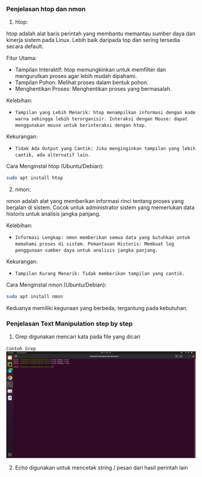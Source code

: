 ### Penjelasan htop dan nmon
1. htop:

htop adalah alat baris perintah yang membantu memantau sumber daya dan kinerja sistem pada Linux.
Lebih baik daripada top dan sering tersedia secara default.

Fitur Utama:

- Tampilan Interaktif: htop memungkinkan untuk memfilter dan mengurutkan proses agar lebih mudah dipahami.
- Tampilan Pohon: Melihat proses dalam bentuk pohon.
- Menghentikan Proses: Menghentikan proses yang bermasalah.

Kelebihan:

- `Tampilan yang Lebih Menarik: htop menampilkan informasi dengan kode warna sehingga lebih terorganisir.
Interaksi dengan Mouse: dapat menggunakan mouse untuk berinteraksi dengan htop.`

Kekurangan:

- `Tidak Ada Output yang Cantik: Jika menginginkan tampilan yang lebih cantik, ada alternatif lain.`

Cara Menginstal htop (Ubuntu/Debian):

```sh
sudo apt install htop
```

2. nmon:

nmon adalah alat yang memberikan informasi rinci tentang proses yang berjalan di sistem.
Cocok untuk administrator sistem yang memerlukan data historis untuk analisis jangka panjang.

Kelebihan:

- `Informasi Lengkap: nmon memberikan semua data yang butuhkan untuk memahami proses di sistem.
Pemantauan Historis: Membuat log penggunaan sumber daya untuk analisis jangka panjang.`

Kekurangan:

- `Tampilan Kurang Menarik: Tidak memberikan tampilan yang cantik.`

Cara Menginstal nmon (Ubuntu/Debian):

```sh
sudo apt install nmon
```

Keduanya memiliki kegunaan yang berbeda, tergantung pada kebutuhan.

### Penjelasan Text Manipulation step by step

1. Grep digunakan mencari kata pada file yang dicari

`Contoh Grep`
![image/04.png](image/04.png)

2. Echo digunakan untuk mencetak string / pesan dari hasil perintah lain



